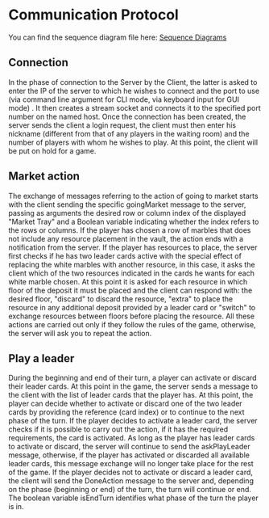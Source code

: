 # Communication Protocol

You can find the sequence diagram file here: 
[Sequence Diagrams](https://github.com/maurofama99/ing-sw-2021-detomas-fama-grazian/tree/main/deliverables/final/UML/SequenceDiagrams.png)

## Connection
In the phase of connection to the Server by the Client, the latter is asked to enter the IP of the server to which he wishes to connect and the port to use (via command line argument for CLI mode, via keyboard input for GUI mode) . It then creates a stream socket and connects it to the specified port number on the named host. Once the connection has been created, the server sends the client a login request, the client must then enter his nickname (different from that of any players in the waiting room) and the number of players with whom he wishes to play. At this point, the client will be put on hold for a game.

## Market action
The exchange of messages referring to the action of going to market starts with the client sending the specific goingMarket message to the server, passing as arguments the desired row or column index of the displayed "Market Tray" and a Boolean variable indicating whether the index refers to the rows or columns. If the player has chosen a row of marbles that does not include any resource placement in the vault, the action ends with a notification from the server. If the player has resources to place, the server first checks if he has two leader cards active with the special effect of replacing the white marbles with another resource, in this case, it asks the client which of the two resources indicated in the cards he wants for each white marble chosen. At this point it is asked for each resource in which floor of the deposit it must be placed and the client can respond with: the desired floor, "discard" to discard the resource, "extra" to place the resource in any additional deposit provided by a leader card or "switch" to exchange resources between floors before placing the resource. All these actions are carried out only if they follow the rules of the game, otherwise, the server will ask you to repeat the action.

## Play a leader
During the beginning and end of their turn, a player can activate or discard their leader cards. At this point in the game, the server sends a message to the client with the list of leader cards that the player has. At this point, the player can decide whether to activate or discard one of the two leader cards by providing the reference (card index) or to continue to the next phase of the turn. If the player decides to activate a leader card, the server checks if it is possible to carry out the action, if it has the required requirements, the card is activated. As long as the player has leader cards to activate or discard, the server will continue to send the askPlayLeader message, otherwise, if the player has activated or discarded all available leader cards, this message exchange will no longer take place for the rest of the game. If the player decides not to activate or discard a leader card, the client will send the DoneAction message to the server and, depending on the phase (beginning or end) of the turn, the turn will continue or end. The boolean variable isEndTurn identifies what phase of the turn the player is in.
